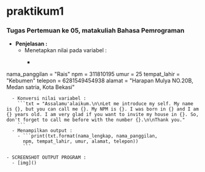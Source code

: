 # praktikum1
### Tugas Pertemuan ke 05, matakuliah Bahasa Pemrograman

- **Penjelasan :**
  - Menetapkan nilai pada variabel :
    - ```nama_lengkap = "Rais Saputra"
nama_panggilan = "Rais"
npm = 311810195
umur = 25
tempat_lahir = "Kebumen"
telepon = 6281549454938
alamat = "Harapan Mulya NO.20B, Medan satria, Kota Bekasi"
```
  - Konversi nilai variabel :
    ```txt = "Assalamu'alaikum.\n\nLet me introduce my self. My name is {}, but you can call me {}. My NPM is {}. I was born in {} and I am {} years old. I am very glad if you want to invite my house in {}. So, don't forget to call me before with the number {}.\n\nThank you."
    ```
  - Menampilkan output :
    - ```print(txt.format(nama_lengkap, nama_panggilan,
      npm, tempat_lahir, umur, alamat, telepon))
      ```

- SCREENSHOT OUTPUT PROGRAM :
  - [img]()
  
